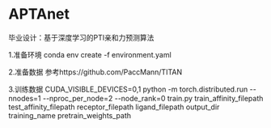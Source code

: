 # APTAnet
毕业设计：基于深度学习的PTI亲和力预测算法

1.准备环境
conda env create -f environment.yaml

2.准备数据
参考https://github.com/PaccMann/TITAN

3.训练数据
 CUDA_VISIBLE_DEVICES=0,1 python -m torch.distributed.run --nnodes=1 --nproc_per_node=2 --node_rank=0  train.py 
 train_affinity_filepath test_affinity_filepath receptor_filepath  ligand_filepath  output_dir training_name  pretrain_weights_path
 
 

